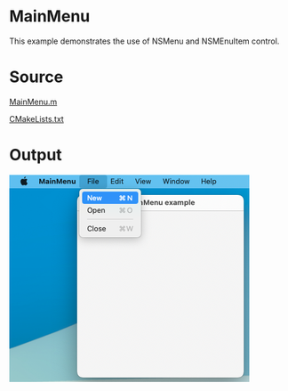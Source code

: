 # MainMenu

This example demonstrates the use of NSMenu and NSMEnuItem control.

# Source

[MainMenu.m](./MainMenu.m)

[CMakeLists.txt](./CMakeLists.txt)

# Output

![Screenshot](../../../docs/Pictures/MainMenu.png)
